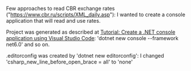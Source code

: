 Few approaches to read CBR exchange rates ("https://www.cbr.ru/scripts/XML_daily.asp"): I wanted to create a console application that will read and use rates.

Project was generated as described at [Tutorial: Create a .NET console application using Visual Studio Code](https://docs.microsoft.com/en-us/dotnet/core/tutorials/with-visual-studio-code?pivots=dotnet-6-0): 'dotnet new console --framework net6.0' and so on.

.editorconfig was created by 'dotnet new editorconfig': I changed 'csharp_new_line_before_open_brace = all' to 'none'
